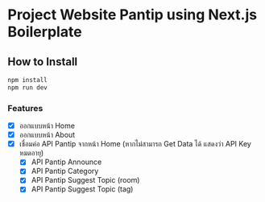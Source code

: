 # Project Website Pantip using Next.js Boilerplate

## How to Install

```sh
npm install
npm run dev
```

### Features

- [x] ออกแบบหน้า Home
- [x] ออกแบบหน้า About
- [x] เชื่อมค่อ API Pantip จากหน้า Home (หากไม่สามารถ Get Data ได้ แสดงว่า API Key หมดอายุ)
  - [x] API Pantip Announce
  - [x] API Pantip Category
  - [x] API Pantip Suggest Topic (room)
  - [x] API Pantip Suggest Topic (tag)
